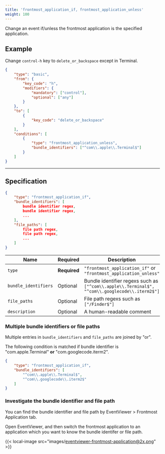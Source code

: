 ```yaml
---
title: 'frontmost_application_if, frontmost_application_unless'
weight: 100
---
```


Change an event if/unless the frontmost application is the specified application.

## Example

Change `control-h` key to `delete_or_backspace` except in Terminal.

```json
{
    "type": "basic",
    "from": {
        "key_code": "h",
        "modifiers": {
            "mandatory": ["control"],
            "optional": ["any"]
        }
    },
    "to": [
        {
            "key_code": "delete_or_backspace"
        }
    ],
    "conditions": [
        {
            "type": "frontmost_application_unless",
            "bundle_identifiers": ["^com\\.apple\\.Terminal$"]
        }
    ]
}
```

---

## Specification

```json
{
    "type": "frontmost_application_if",
    "bundle_identifiers": [
        bundle identifier regex,
        bundle identifier regex,
        ...
    ],
    "file_paths": [
        file path regex,
        file path regex,
        ...
    ]
}
```

| Name                 | Required     | Description                                                                                    |
| -------------------- | ------------ | ---------------------------------------------------------------------------------------------- |
| `type`               | **Required** | `"frontmost_application_if"` or `"frontmost_application_unless"`                               |
| `bundle_identifiers` | Optional     | Bundle identifier regexs such as `["^com\\.apple\\.Terminal$", "^com\\.googlecode\\.iterm2$"]` |
| `file_paths`         | Optional     | File path regexs such as `["/Finder$"]`                                                        |
| `description`        | Optional     | A human-readable comment                                                                       |

### Multiple bundle identifiers or file paths

Multiple entries in `bundle_identifiers` and `file_paths` are joined by "or".

The following condition is matched if bundle identifier is "com.apple.Terminal" **or** "com.googlecode.iterm2".

```json
{
    "type": "frontmost_application_if",
    "bundle_identifiers": [
        "^com\\.apple\\.Terminal$",
        "^com\\.googlecode\\.iterm2$"
    ]
}
```

### Investigate the bundle identifier and file path

You can find the bundle identifier and file path by EventViewer > Frontmost Application tab.

Open EventViewer, and then switch the frontmost application to an application which you want to know the bundle identifer or file path.

{{< local-image src="images/eventviewer-frontmost-application@2x.png" >}}
